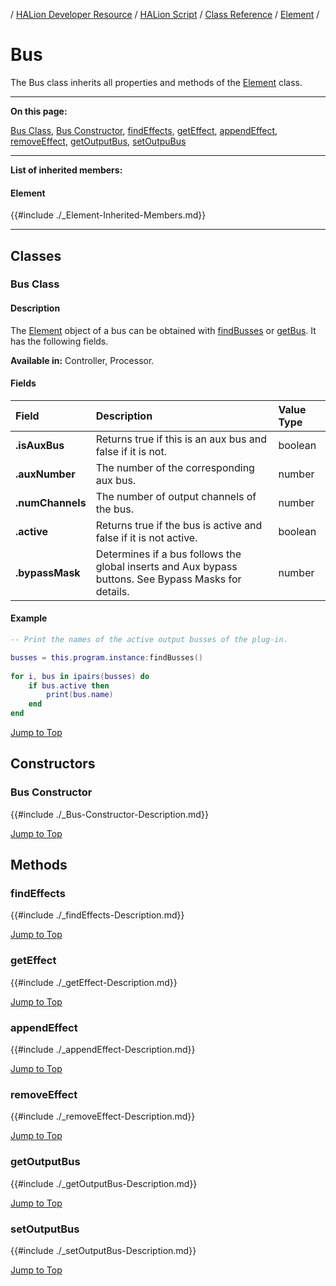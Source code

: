 / [HALion Developer Resource](../../HALion-Developer-Resource.md) / [HALion Script](./HALion-Script.md) / [Class Reference](./Class-Reference.md) / [Element](./Element.md) /

# Bus

The Bus class inherits all properties and methods of the [Element](./Element.md) class.

---

**On this page:**

[Bus Class](#bus-class), [Bus Constructor](#bus-constructor), [findEffects](#findeffects), [getEffect](#geteffect), [appendEffect](#appendeffect), [removeEffect](#removeeffect), [getOutputBus](#getoutputbus), [setOutpuBus](#setoutputbus)

---

**List of inherited members:**

#### Element

{{#include ./_Element-Inherited-Members.md}}

---

## Classes

### Bus Class

#### Description

The [Element](./Element.md) object of a bus can be obtained with [findBusses](./findBusses.md) or [getBus](./getBus.md). It has the following fields.

**Available in:** Controller, Processor.

#### Fields

|Field|Description|Value Type|
|:-|:-|:-|
|**.isAuxBus**|Returns true if this is an aux bus and false if it is not.|boolean|
|**.auxNumber**|The number of the corresponding aux bus.|number|
|**.numChannels**|The number of output channels of the bus.|number|
|**.active**|Returns true if the bus is active and false if it is not active.|boolean|
|**.bypassMask**|Determines if a bus follows the global inserts and Aux bypass buttons. See Bypass Masks for details.|number|

#### Example

```lua
-- Print the names of the active output busses of the plug-in.

busses = this.program.instance:findBusses()
 
for i, bus in ipairs(busses) do
    if bus.active then
        print(bus.name)
    end
end
```

[Jump to Top ](#bus)

## Constructors

### Bus Constructor

{{#include ./_Bus-Constructor-Description.md}}

[Jump to Top ](#bus)

## Methods

### findEffects

{{#include ./_findEffects-Description.md}}

[Jump to Top ](#bus)

### getEffect

{{#include ./_getEffect-Description.md}}

[Jump to Top ](#bus)

### appendEffect

{{#include ./_appendEffect-Description.md}}

[Jump to Top ](#bus)

### removeEffect

{{#include ./_removeEffect-Description.md}}

[Jump to Top ](#bus)

### getOutputBus

{{#include ./_getOutputBus-Description.md}}

[Jump to Top ](#bus)

### setOutputBus

{{#include ./_setOutputBus-Description.md}}

[Jump to Top ](#bus)
